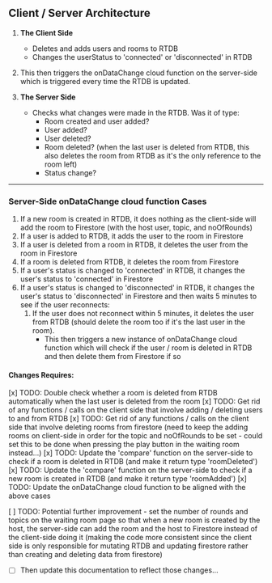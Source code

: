 ## Client / Server Architecture

1. **The Client Side**

   - Deletes and adds users and rooms to RTDB
   - Changes the userStatus to 'connected' or 'disconnected' in RTDB

2. This then triggers the onDataChange cloud function on the server-side which is triggered every time the RTDB is updated.

3. **The Server Side**
   - Checks what changes were made in the RTDB. Was it of type:
     - Room created and user added?
     - User added?
     - User deleted?
     - Room deleted? (when the last user is deleted from RTDB, this also deletes the room from RTDB as it's the only reference to the room left)
     - Status change?

---

### Server-Side onDataChange cloud function Cases

1. If a new room is created in RTDB, it does nothing as the client-side will add the room to Firestore (with the host user, topic, and noOfRounds)
2. If a user is added to RTDB, it adds the user to the room in Firestore
3. If a user is deleted from a room in RTDB, it deletes the user from the room in Firestore
4. If a room is deleted from RTDB, it deletes the room from Firestore
5. If a user's status is changed to 'connected' in RTDB, it changes the user's status to 'connected' in Firestore
6. If a user's status is changed to 'disconnected' in RTDB, it changes the user's status to 'disconnected' in Firestore and then waits 5 minutes to see if the user reconnects:
   1. If the user does not reconnect within 5 minutes, it deletes the user from RTDB (should delete the room too if it's the last user in the room).
      - This then triggers a new instance of onDataChange cloud function which will check if the user / room is deleted in RTDB and then delete them from Firestore if so

#### Changes Requires:

[x] TODO: Double check whether a room is deleted from RTDB automatically when the last user is deleted from the room
[x] TODO: Get rid of any functions / calls on the client side that involve adding / deleting users to and from RTDB
[x] TODO: Get rid of any functions / calls on the client side that involve deleting rooms from firestore (need to keep the adding rooms on client-side in order for the topic and noOfRounds to be set - could set this to be done when pressing the play button in the waiting room instead...)
[x] TODO: Update the 'compare' function on the server-side to check if a room is deleted in RTDB (and make it return type 'roomDeleted')
[x] TODO: Update the 'compare' function on the server-side to check if a new room is created in RTDB (and make it return type 'roomAdded')
[x] TODO: Update the onDataChange cloud function to be aligned with the above cases

[ ] TODO: Potential further improvement - set the number of rounds and topics on the waiting room page so that when a new room is created by the host, the server-side can add the room and the host to Firestore instead of the client-side doing it (making the code more consistent since the client side is only responsible for mutating RTDB and updating firestore rather than creating and deleting data from firestore)
- [ ] Then update this documentation to reflect those changes...
